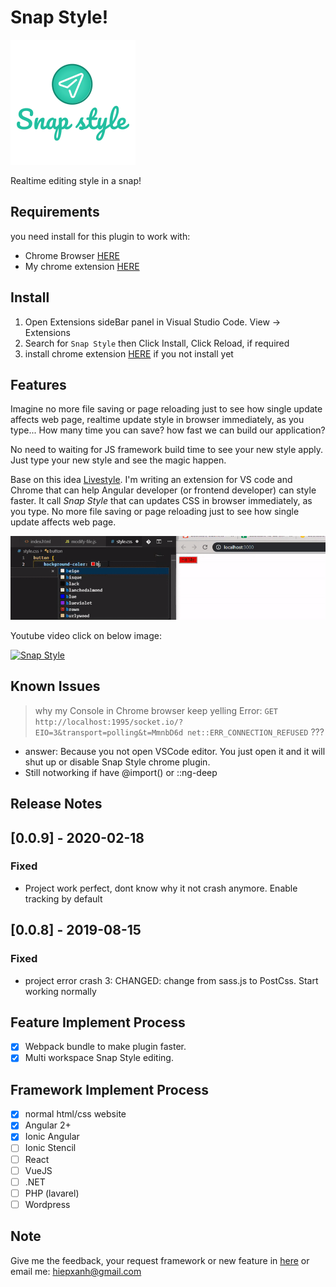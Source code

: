 

# Snap Style! 

![feature X](images/logo-text.png)

Realtime editing style in a snap!

## Requirements
you need install for this plugin to work with:
- Chrome Browser [HERE](https://www.google.com/chrome/) 
- My chrome extension [HERE](https://chrome.google.com/webstore/detail/banpiopiepkejkfomncchpdokpnaejnh)

## Install
1. Open Extensions sideBar panel in Visual Studio Code. View → Extensions
2. Search for `Snap Style` then Click Install, Click Reload, if required
3. install chrome extension [HERE](https://chrome.google.com/webstore/detail/banpiopiepkejkfomncchpdokpnaejnh) if you not install yet

## Features

Imagine no more file saving or page reloading just to see how single update affects web page, realtime update style in browser immediately, as you type... How many time you can save? how fast we can build our application?

No need to waiting for JS framework build time to see your new style apply. Just type your new style and see the magic happen. 

Base on this idea [Livestyle](http://livestyle.io/). I'm writing an extension for VS code and Chrome that can help Angular developer (or frontend developer) can style faster. It call *Snap Style* that can updates CSS in browser immediately, as you type. No more file saving or page reloading just to see how single update affects web page.


![feature X](images/snap-show.gif)

Youtube video click on below image:

[![Snap Style](https://img.youtube.com/vi/t5tsGSFeOK8/0.jpg)](https://www.youtube.com/watch?v=t5tsGSFeOK8 "Snap Style")
<!-- 
> Tip: Many popular extensions utilize animations. This is an excellent way to show off your extension! We recommend short, focused animations that are easy to follow. -->



<!-- ## Extension Settings

Include if your extension adds any VS Code settings through the `contributes.configuration` extension point.

For example:

This extension contributes the following settings:

* `myExtension.enable`: enable/disable this extension
* `myExtension.thing`: set to `blah` to do something -->

## Known Issues

<!-- Calling out known issues can help limit users opening duplicate issues against your extension. -->

> why my Console in Chrome browser keep yelling Error:
`GET http://localhost:1995/socket.io/?EIO=3&transport=polling&t=MmnbD6d net::ERR_CONNECTION_REFUSED` ???

- answer: Because you not open VSCode editor. You just open it and it will shut up or disable Snap Style chrome plugin.
- Still notworking if have @import() or ::ng-deep
## Release Notes

<!-- Users appreciate release notes as you update your extension. -->
## [0.0.9] - 2020-02-18
### Fixed
- Project work perfect, dont know why it not crash anymore.
Enable tracking by default

## [0.0.8] - 2019-08-15
### Fixed
- project error crash 3: 
CHANGED: change from sass.js to PostCss. Start working normally

## Feature Implement Process

- [x] Webpack bundle to make plugin faster.
- [x] Multi workspace Snap Style editing.

## Framework Implement Process

- [x] normal html/css website
- [x] Angular 2+
- [x] Ionic Angular
- [ ] Ionic Stencil
- [ ] React
- [ ] VueJS
- [ ] .NET
- [ ] PHP (lavarel)
- [ ] Wordpress

## Note
Give me the feedback, your request framework or new feature in [here](https://github.com/xanhtool/snap-style-vscode/issues) or email me: hiepxanh@gmail.com 
<!-- -----------------------------------------------------------------------------------------------------------

## Working with Markdown

**Note:** You can author your README using Visual Studio Code.  Here are some useful editor keyboard shortcuts:

* Split the editor (`Cmd+\` on macOS or `Ctrl+\` on Windows and Linux)
* Toggle preview (`Shift+CMD+V` on macOS or `Shift+Ctrl+V` on Windows and Linux)
* Press `Ctrl+Space` (Windows, Linux) or `Cmd+Space` (macOS) to see a list of Markdown snippets

### For more information

* [Visual Studio Code's Markdown Support](http://code.visualstudio.com/docs/languages/markdown)
* [Markdown Syntax Reference](https://help.github.com/articles/markdown-basics/)

**Enjoy!** -->